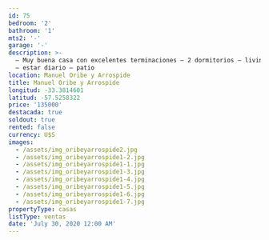 ```yaml
---
id: 75
bedroom: '2'
bathroom: '1'
mts2: '-'
garage: '-'
description: >-
  – Muy buena casa con excelentes terminaciones – 2 dormitorios – living comedor
  – estar diario – patio
location: Manuel Oribe y Arrospide
title: Manuel Oribe y Arrospide
longitud: -33.3814601
latitud: -57.5258322
price: '135000'
destacada: true
soldout: true
rented: false
currency: U$S
images:
  - /assets/img_oribeyarrospide2.jpg
  - /assets/img_oribeyarrospide1-2.jpg
  - /assets/img_oribeyarrospide1-1.jpg
  - /assets/img_oribeyarrospide1-3.jpg
  - /assets/img_oribeyarrospide1-4.jpg
  - /assets/img_oribeyarrospide1-5.jpg
  - /assets/img_oribeyarrospide1-6.jpg
  - /assets/img_oribeyarrospide1-7.jpg
propertyType: casas
listType: ventas
date: 'July 30, 2020 12:00 AM'
---
```


